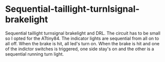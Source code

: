 # Sequential-taillight-turnlsignal-brakelight
Sequential taillight turnsignal brakelight and DRL. The circuit has to be small so I opted for the ATtiny84. The indicator lights are sequential from all on to all off. When the brake is hit, all led's turn on. When the brake is hit and one of the indictor switches is triggered, one side stay's on and the other is a sequential running turn light.
